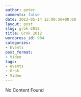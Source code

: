 ```yaml
---
author: peter
comments: false
date: 2012-05-14 12:00:50+00:00
layout: post
slug: grok-2012
title: Grok 2012
wordpress_id: 904
categories:
- Events
post_format:
- Video
tags:
- events
- Grok
- Video
---
```


No Content Found

